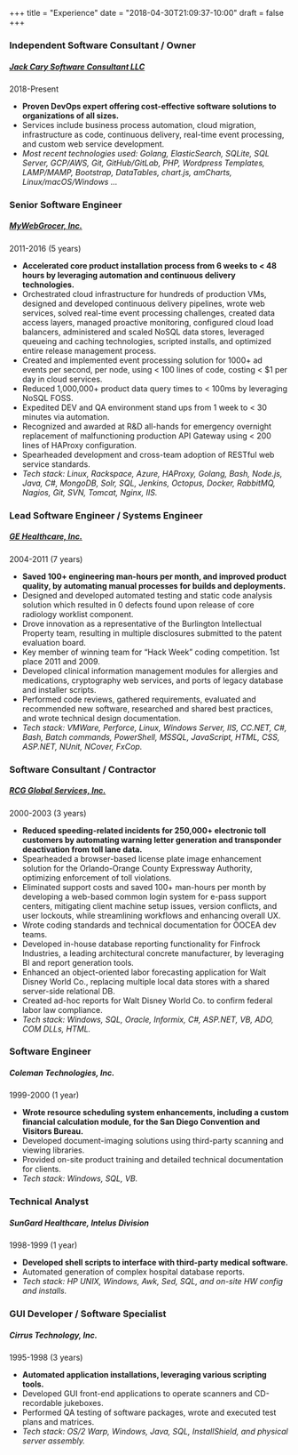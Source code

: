 +++
title = "Experience"
date = "2018-04-30T21:09:37-10:00"
draft = false
+++
### Independent Software Consultant / Owner
##### <a href="/" class="text-red">Jack Cary Software Consultant LLC</a>  
2018-Present

* **Proven DevOps expert offering cost-effective software solutions to organizations of all sizes.**
* Services include business process automation, cloud migration, infrastructure as code, continuous delivery, real-time event processing, and custom web service development.
* _Most recent technologies used: Golang, ElasticSearch, SQLite, SQL Server, GCP/AWS, Git, GitHub/GitLab, PHP, Wordpress Templates, LAMP/MAMP, Bootstrap, DataTables, chart.js, amCharts, Linux/macOS/Windows ..._   

<p class="m-5"></p>

### Senior Software Engineer
##### <a href="https://mywebgrocer.com" class="text-red">MyWebGrocer, Inc.</a>  
2011-2016 (5 years)

* **Accelerated core product installation process from 6 weeks to < 48 hours by leveraging automation and continuous delivery technologies.**
* Orchestrated cloud infrastructure for hundreds of production VMs, designed and developed continuous delivery pipelines, wrote web services, solved real-time event processing challenges, created data access layers, managed proactive monitoring, configured cloud load balancers, administered and scaled NoSQL data stores, leveraged queueing and caching technologies, scripted installs, and optimized entire release management process.
* Created and implemented event processing solution for 1000+ ad events per second, per node, using < 100 lines of code, costing < $1 per day in cloud services.
* Reduced 1,000,000+ product data query times to < 100ms by leveraging NoSQL FOSS.
* Expedited DEV and QA environment stand ups from 1 week to < 30 minutes via automation.
* Recognized and awarded at R&D all-hands for emergency overnight replacement of malfunctioning production API Gateway using < 200 lines of HAProxy configuration.
* Spearheaded development and cross-team adoption of RESTful web service standards.
* _Tech stack: Linux, Rackspace, Azure, HAProxy, Golang, Bash, Node.js, Java, C#, MongoDB, Solr, SQL, Jenkins, Octopus, Docker, RabbitMQ, Nagios, Git, SVN, Tomcat, Nginx, IIS._

<p class="m-5"></p>

### Lead Software Engineer / Systems Engineer
##### <a href="http://gehealthcare.com/" class="text-red">GE Healthcare, Inc.</a>  
2004-2011 (7 years)

* **Saved 100+ engineering man-hours per month, and improved product quality, by automating manual processes for builds and deployments.**
* Designed and developed automated testing and static code analysis solution which resulted in 0 defects found upon release of core radiology worklist component.
* Drove innovation as a representative of the Burlington Intellectual Property team, resulting in multiple disclosures submitted to the patent evaluation board.
* Key member of winning team for “Hack Week” coding competition. 1st place 2011 and 2009.
* Developed clinical information management modules for allergies and medications, cryptography web services, and ports of legacy database and installer scripts.
* Performed code reviews, gathered requirements, evaluated and recommended new software, researched and shared best practices, and wrote technical design documentation.
* _Tech stack: VMWare, Perforce, Linux, Windows Server, IIS, CC.NET, C#, Bash, Batch commands, PowerShell, MSSQL, JavaScript, HTML, CSS, ASP.NET, NUnit, NCover, FxCop._

<p class="m-5"></p>

### Software Consultant / Contractor
##### <a href="https://rcgglobalservices.com" class="text-red">RCG Global Services, Inc.</a>  
2000-2003 (3 years)

* **Reduced speeding-related incidents for 250,000+ electronic toll customers by automating warning letter generation and transponder deactivation from toll lane data.**
* Spearheaded a browser-based license plate image enhancement solution for the Orlando-Orange County Expressway Authority, optimizing enforcement of toll violations.
* Eliminated support costs and saved 100+ man-hours per month by developing a web-based common login system for e-pass support centers, mitigating client machine setup issues, version conflicts, and user lockouts, while streamlining workflows and enhancing overall UX.
* Wrote coding standards and technical documentation for OOCEA dev teams.
* Developed in-house database reporting functionality for Finfrock Industries, a leading architectural concrete manufacturer, by leveraging BI and report generation tools.
* Enhanced an object-oriented labor forecasting application for Walt Disney World Co., replacing multiple local data stores with a shared server-side relational DB.
* Created ad-hoc reports for Walt Disney World Co. to confirm federal labor law compliance.
* _Tech stack: Windows, SQL, Oracle, Informix, C#, ASP.NET, VB, ADO, COM DLLs, HTML._

<p class="m-5"></p>

### Software Engineer
##### Coleman Technologies, Inc.  
1999-2000 (1 year)

* **Wrote resource scheduling system enhancements, including a custom financial calculation module, for the San Diego Convention and Visitors Bureau.**
* Developed document-imaging solutions using third-party scanning and viewing libraries.
* Provided on-site product training and detailed technical documentation for clients.
* _Tech stack: Windows, SQL, VB._

<p class="m-5"></p>

### Technical Analyst
##### SunGard Healthcare, Intelus Division  
1998-1999 (1 year)

* **Developed shell scripts to interface with third-party medical software.**
* Automated generation of complex hospital database reports.
* _Tech stack: HP UNIX, Windows, Awk, Sed, SQL, and on-site HW config and installs._

<p class="m-5"></p>

### GUI Developer / Software Specialist
##### Cirrus Technology, Inc.  
1995-1998 (3 years)

* **Automated application installations, leveraging various scripting tools.**
* Developed GUI front-end applications to operate scanners and CD-recordable jukeboxes.
* Performed QA testing of software packages, wrote and executed test plans and matrices.
* _Tech stack: OS/2 Warp, Windows, Java, SQL, InstallShield, and physical server assembly._

<p class="m-5"></p>
